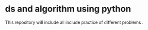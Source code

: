 # ds and algorithm using python
 This repository will include all include practice of different problems .
